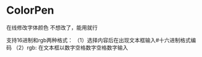 ColorPen
========

在线修改字体颜色
不想改了，能用就行

支持16进制和rgb两种格式：
（1）选择内容后在出现文本框输入#十六进制格式编码
（2）rgb: 在文本框以数字空格数字空格数字输入
